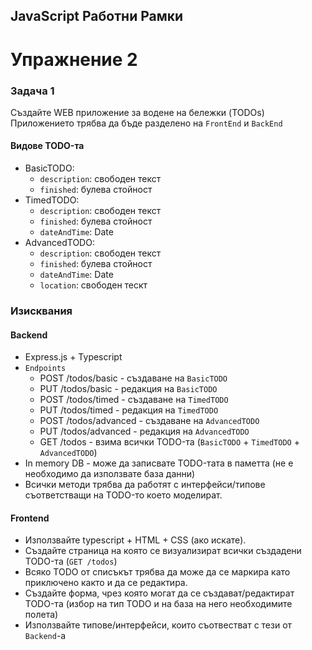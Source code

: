 ## JavaScript Работни Рамки
# Упражнение 2

### Задача 1

Създайте WEB приложение за водене на бележки (TODOs)
<br />
Приложението трябва да бъде разделено на `FrontEnd` и `BackEnd`

#### Видове TODO-та
* BasicTODO: 
  * `description`: свободен текст
  * `finished`: булева стойност
* TimedTODO:
    * `description`: свободен текст
    * `finished`: булева стойност
    * `dateAndTime`: Date
* AdvancedTODO:
    * `description`: свободен текст
    * `finished`: булева стойност
    * `dateAndTime`: Date
    * `location`: свободен тескт

### Изисквания
#### Backend
* Express.js + Typescript
* `Endpoints`
  * POST /todos/basic - създаване на `BasicTODO`
  * PUT /todos/basic  - редакция на `BasicTODO`
  * POST /todos/timed - създаване на `TimedTODO`
  * PUT /todos/timed  - редакция на `TimedTODO`
  * POST /todos/advanced - създаване на `AdvancedTODO`
  * PUT /todos/advanced  - редакция на `AdvancedTODO`
  * GET /todos - взима всички TODO-та (`BasicTODO` + `TimedTODO` + `AdvancedTODO`)
* In memory DB - може да записвате TODO-тата в паметта (не е необходимо да използвате база данни)
* Всички методи трябва да работят с интерфейси/типове съответстващи на TODO-то което моделират.

#### Frontend
* Използвайте typescript + HTML + CSS (ако искате).
* Създайте страница на която се визуализират всички създадени TODO-та (`GET /todos`)
* Всяко TODO от списъкът трябва да може да се маркира като приключено както и да се редактира.
* Създайте форма, чрез която могат да се създават/редактират TODO-та (избор на тип TODO и на база на него необходимите полета)
* Използвайте типове/интерфейси, които съотвестват с тези от `Backend`-a

